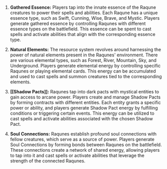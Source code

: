 1. **Gathered Essence:** 
   Players tap into the innate essence of the Raqune creatures to power their spells and abilities. Each Raqune has a unique essence type, such as Swift, Cunning, Wise, Brave, and Mystic. Players generate gathered essence by controlling Raqunes with different essence types on the battlefield. This essence can be spent to cast spells and activate abilities that align with the corresponding essence type.
    
2. **Natural Elements:** 
   The resource system revolves around harnessing the power of natural elements present in the Raqunes' environment. There are various elemental types, such as Forest, River, Mountain, Sky, and Underground. Players generate elemental energy by controlling specific Raqunes or playing elemental cards. This energy can be accumulated and used to cast spells and summon creatures tied to the corresponding elements.
    
3. **[[Shadow Pacts]]:** 
   Raqunes tap into dark pacts with mystical entities to gain access to arcane power. Players create and manage Shadow Pacts by forming contracts with different entities. Each entity grants a specific power or ability, and players generate Shadow Pact energy by fulfilling conditions or triggering certain events. This energy can be utilized to cast spells and activate abilities associated with the chosen Shadow Pact.
    
4. **Soul Connections:** 
   Raqunes establish profound soul connections with fellow creatures, which serve as a source of power. Players generate Soul Connections by forming bonds between Raqunes on the battlefield. These connections create a network of shared energy, allowing players to tap into it and cast spells or activate abilities that leverage the strength of the connected Raqunes.